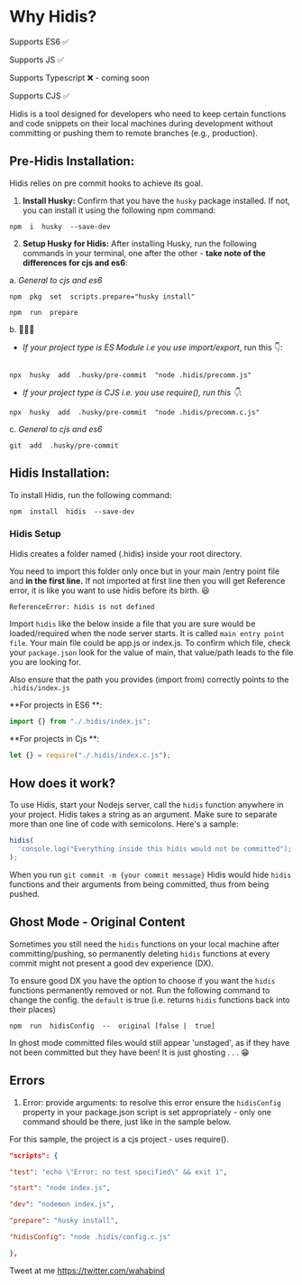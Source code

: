 # Why Hidis?

Supports ES6 ✅

Supports JS ✅

Supports Typescript ❌ - coming soon

Supports CJS ✅

Hidis is a tool designed for developers who need to keep certain functions and code snippets on their local machines during development without committing or pushing them to remote branches (e.g., production).

## Pre-Hidis Installation:

Hidis relies on pre commit hooks to achieve its goal.

1.  **Install Husky:** Confirm that you have the `husky` package installed. If not, you can install it using the following npm command:

```shell
npm  i  husky  --save-dev
```

2.  **Setup Husky for Hidis:** After installing Husky, run the following commands in your terminal, one after the other - **take note of the differences for cjs and es6**:

a. _General to cjs and es6_

```shell
npm  pkg  set  scripts.prepare="husky install"

npm  run  prepare
```

b. 🛑🛑🛑

- _If your project type is ES Module i.e you use import/export_, run this 👇:

```shell

npx  husky  add  .husky/pre-commit  "node .hidis/precomm.js"

```

- _If your project type is CJS i.e. you use require(), run this 👇_:

```shell
npx  husky  add  .husky/pre-commit  "node .hidis/precomm.c.js"
```

c. _General to cjs and es6_

```shell
git  add  .husky/pre-commit
```

## Hidis Installation:

To install Hidis, run the following command:

```shell
npm  install  hidis  --save-dev
```

### Hidis Setup

Hidis creates a folder named (.hidis) inside your root directory.

You need to import this folder only once but in your main /entry point file and **in the first line.** If not imported at first line then you will get Reference error, it is like you want to use hidis before its birth. 😆

```error
ReferenceError: hidis is not defined
```

Import `hidis` like the below inside a file that you are sure would be loaded/required when the node server starts. It is called `main entry point file`. Your main file could be app.js or index.js. To confirm which file, check your `package.json` look for the value of main, that value/path leads to the file you are looking for.

Also ensure that the path you provides (import from) correctly points to the `.hidis/index.js`

**For projects in ES6 **:

```js
import {} from "./.hidis/index.js";
```

**For projects in Cjs **:

```js
let {} = require("./.hidis/index.c.js");
```

## How does it work?

To use Hidis, start your Nodejs server, call the `hidis` function anywhere in your project. Hidis takes a string as an argument. Make sure to separate more than one line of code with semicolons. Here's a sample:

```js
hidis(
  'console.log("Everything inside this hidis would not be committed"); let name = "suliyat"; console.log(`My name is not ${name}`)'
);
```

When you run `git commit -m {your commit message}` Hidis would hide `hidis` functions and their arguments from being committed, thus from being pushed.

## Ghost Mode - Original Content

Sometimes you still need the `hidis` functions on your local machine after committing/pushing, so permanently deleting `hidis` functions at every commit might not present a good dev experience (DX).

To ensure good DX you have the option to choose if you want the `hidis` functions permanently removed or not. Run the following command to change the config. the `default` is true (i.e. returns `hidis` functions back into their places)

```shell
npm  run  hidisConfig  --  original [false |  true]
```

In ghost mode committed files would still appear 'unstaged', as if they have not been committed but they have been! It is just ghosting . . . 😁

## Errors

1. Error: provide arguments: to resolve this error ensure the `hidisConfig` property in your package.json script is set appropriately - only one command should be there, just like in the sample below.

For this sample, the project is a cjs project - uses require().

```json
"scripts": {

"test": "echo \"Error: no test specified\" && exit 1",

"start": "node index.js",

"dev": "nodemon index.js",

"prepare": "husky install",

"hidisConfig": "node .hidis/config.c.js"

},
```

Tweet at me https://twitter.com/wahabind
